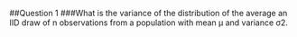 ##Question 1
###What is the variance of the distribution of the average an IID draw of n observations from a population with mean μ and variance σ2.
